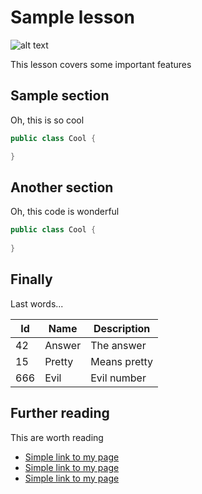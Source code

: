 # Sample lesson
![alt text](http://pello.io/images/logo.png "This is the logo")

This lesson covers some important features

## Sample section
Oh, this is so cool
```java
public class Cool {

}
```
## Another section
Oh, this code is wonderful
```java
public class Cool {
    
}
```
## Finally
Last words...

| Id     | Name         | Description    |
| ------ | ------------ | -------------- |
| 42     | Answer       | The answer     |
| 15     | Pretty       | Means pretty   |
| 666    | Evil         | Evil number    |

## Further reading
This are worth reading
- [Simple link to my page](http://pello.io "My homepage")
- [Simple link to my page](http://pello.io "My homepage")
- [Simple link to my page](http://pello.io "My homepage")